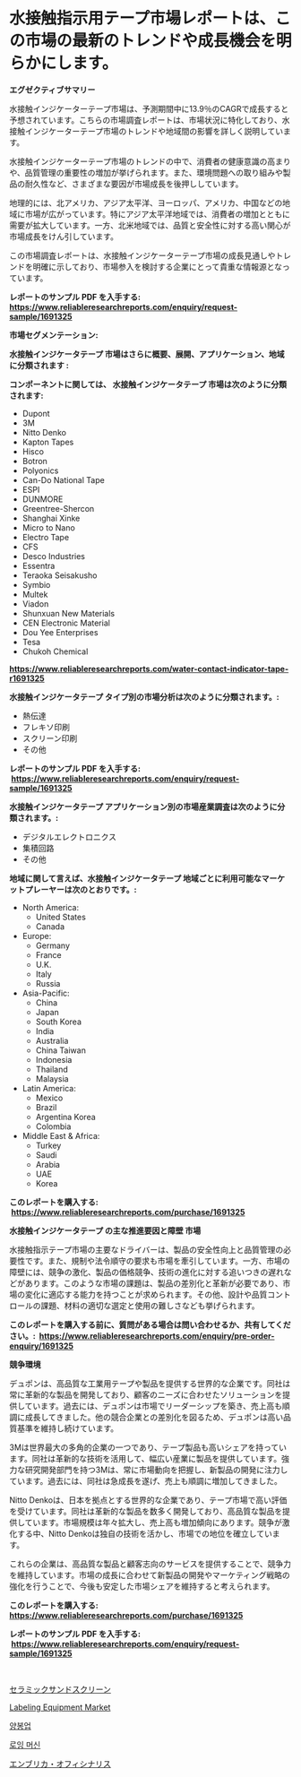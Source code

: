 <p><h1>水接触指示用テープ市場レポートは、この市場の最新のトレンドや成長機会を明らかにします。</h1></p><p><strong>エグゼクティブサマリー</strong></p>
<p><p>水接触インジケーターテープ市場は、予測期間中に13.9％のCAGRで成長すると予想されています。こちらの市場調査レポートは、市場状況に特化しており、水接触インジケーターテープ市場のトレンドや地域間の影響を詳しく説明しています。</p><p>水接触インジケーターテープ市場のトレンドの中で、消費者の健康意識の高まりや、品質管理の重要性の増加が挙げられます。また、環境問題への取り組みや製品の耐久性など、さまざまな要因が市場成長を後押ししています。</p><p>地理的には、北アメリカ、アジア太平洋、ヨーロッパ、アメリカ、中国などの地域に市場が広がっています。特にアジア太平洋地域では、消費者の増加とともに需要が拡大しています。一方、北米地域では、品質と安全性に対する高い関心が市場成長をけん引しています。</p><p>この市場調査レポートは、水接触インジケーターテープ市場の成長見通しやトレンドを明確に示しており、市場参入を検討する企業にとって貴重な情報源となっています。</p></p>
<p><strong>レポートのサンプル PDF を入手する: <a href="https://www.reliableresearchreports.com/enquiry/request-sample/1691325">https://www.reliableresearchreports.com/enquiry/request-sample/1691325</a></strong></p>
<p><strong>市場セグメンテーション:</strong></p>
<p><strong> 水接触インジケータテープ 市場はさらに概要、展開、アプリケーション、地域に分類されます :</strong></p>
<p><strong>コンポーネントに関しては、 水接触インジケータテープ 市場は次のように分類されます: &nbsp;</strong></p>
<p><ul><li>Dupont</li><li>3M</li><li>Nitto Denko</li><li>Kapton Tapes</li><li>Hisco</li><li>Botron</li><li>Polyonics</li><li>Can-Do National Tape</li><li>ESPI</li><li>DUNMORE</li><li>Greentree-Shercon</li><li>Shanghai Xinke</li><li>Micro to Nano</li><li>Electro Tape</li><li>CFS</li><li>Desco Industries</li><li>Essentra</li><li>Teraoka Seisakusho</li><li>Symbio</li><li>Multek</li><li>Viadon</li><li>Shunxuan New Materials</li><li>CEN Electronic Material</li><li>Dou Yee Enterprises</li><li>Tesa</li><li>Chukoh Chemical</li></ul></p>
<p><strong><a href="https://www.reliableresearchreports.com/water-contact-indicator-tape-r1691325">https://www.reliableresearchreports.com/water-contact-indicator-tape-r1691325</a></strong></p>
<p><strong> 水接触インジケータテープ タイプ別の市場分析は次のように分類されます。:</strong></p>
<p><ul><li>熱伝達</li><li>フレキソ印刷</li><li>スクリーン印刷</li><li>その他</li></ul></p>
<p><strong>レポートのサンプル PDF を入手する: &nbsp;<a href="https://www.reliableresearchreports.com/enquiry/request-sample/1691325">https://www.reliableresearchreports.com/enquiry/request-sample/1691325</a></strong></p>
<p><strong> 水接触インジケータテープ アプリケーション別の市場産業調査は次のように分類されます。:</strong></p>
<p><ul><li>デジタルエレクトロニクス</li><li>集積回路</li><li>その他</li></ul></p>
<p><strong>地域に関して言えば、水接触インジケータテープ 地域ごとに利用可能なマーケットプレーヤーは次のとおりです。:</strong></p>
<p><ul>
    <li>
        North America:
        <ul>
            <li>United States</li>
            <li>Canada</li>
        </ul>
    </li>
    <li>
        Europe:
        <ul>
            <li>Germany</li>
            <li>France</li>
            <li>U.K.</li>
            <li>Italy</li>
            <li>Russia</li>
        </ul>
    </li>
    <li>
        Asia-Pacific:
        <ul>
            <li>China</li>
            <li>Japan</li>
            <li>South Korea</li>
            <li>India</li>
            <li>Australia</li>
            <li>China Taiwan</li>
            <li>Indonesia</li>
            <li>Thailand</li>
            <li>Malaysia</li>
        </ul>
    </li>
    <li>
        Latin America:
        <ul>
            <li>Mexico</li>
            <li>Brazil</li>
            <li>Argentina Korea</li>
            <li>Colombia</li>
        </ul>
    </li>
    <li>
        Middle East & Africa:
        <ul>
            <li>Turkey</li>
            <li>Saudi</li>
            <li>Arabia</li>
            <li>UAE</li>
            <li>Korea</li>
        </ul>
    </li>
    </ul></p>
<p><strong>このレポートを購入する: &nbsp;<a href="https://www.reliableresearchreports.com/purchase/1691325">https://www.reliableresearchreports.com/purchase/1691325</a></strong></p>
<p><strong>水接触インジケータテープ の主な推進要因と障壁 市場</strong></p>
<p><p>水接触指示テープ市場の主要なドライバーは、製品の安全性向上と品質管理の必要性です。また、規制や法令順守の要求も市場を牽引しています。一方、市場の障壁には、競争の激化、製品の価格競争、技術の進化に対する追いつきの遅れなどがあります。このような市場の課題は、製品の差別化と革新が必要であり、市場の変化に適応する能力を持つことが求められます。その他、設計や品質コントロールの課題、材料の適切な選定と使用の難しさなども挙げられます。</p></p>
<p><strong>このレポートを購入する前に、質問がある場合は問い合わせるか、共有してください。:&nbsp; <a href="https://www.reliableresearchreports.com/enquiry/pre-order-enquiry/1691325">https://www.reliableresearchreports.com/enquiry/pre-order-enquiry/1691325</a></strong></p>
<p><strong>競争環境</strong></p>
<p><p>デュポンは、高品質な工業用テープや製品を提供する世界的な企業です。同社は常に革新的な製品を開発しており、顧客のニーズに合わせたソリューションを提供しています。過去には、デュポンは市場でリーダーシップを築き、売上高も順調に成長してきました。他の競合企業との差別化を図るため、デュポンは高い品質基準を維持し続けています。</p><p>3Mは世界最大の多角的企業の一つであり、テープ製品も高いシェアを持っています。同社は革新的な技術を活用して、幅広い産業に製品を提供しています。強力な研究開発部門を持つ3Mは、常に市場動向を把握し、新製品の開発に注力しています。過去には、同社は急成長を遂げ、売上も順調に増加してきました。</p><p>Nitto Denkoは、日本を拠点とする世界的な企業であり、テープ市場で高い評価を受けています。同社は革新的な製品を数多く開発しており、高品質な製品を提供しています。市場規模は年々拡大し、売上高も増加傾向にあります。競争が激化する中、Nitto Denkoは独自の技術を活かし、市場での地位を確立しています。</p><p>これらの企業は、高品質な製品と顧客志向のサービスを提供することで、競争力を維持しています。市場の成長に合わせて新製品の開発やマーケティング戦略の強化を行うことで、今後も安定した市場シェアを維持すると考えられます。</p></p>
<p><strong>このレポートを購入する: &nbsp; <a href="https://www.reliableresearchreports.com/purchase/1691325">https://www.reliableresearchreports.com/purchase/1691325</a></strong></p>
<p><strong>レポートのサンプル PDF を入手する: &nbsp;<a href="https://www.reliableresearchreports.com/enquiry/request-sample/1691325">https://www.reliableresearchreports.com/enquiry/request-sample/1691325</a></strong><strong></strong></p>
<p>&nbsp;</p>
<p><p><a href="https://github.com/JacksonWiza1924/Market-Research-Report-List-1/blob/main/165909533571.md">セラミックサンドスクリーン</a></p><p><a href="https://github.com/Sarissaschmalingtr6fz2739/Market-Research-Report-List-2/blob/main/labeling-equipment-market.md">Labeling Equipment Market</a></p><p><a href="https://medium.com/@nikitaschaefer/%EB%AF%B8%EC%97%AD%EA%B5%AD-%EC%8B%9C%EC%9E%A5-%EA%B7%9C%EB%AA%A8-%EC%8B%9C%EC%9E%A5-%EC%A0%84%EB%A7%9D-%EB%B0%8F-%EC%8B%9C%EC%9E%A5-%EC%98%88%EC%B8%A1-2024%EB%85%84%EB%B6%80%ED%84%B0-2031%EB%85%84%EA%B9%8C%EC%A7%80-f630424095ee">양봉업</a></p><p><a href="https://medium.com/@louiealtenwerth/rowing-machine-%EC%8B%9C%EC%9E%A5-%EA%B7%9C%EB%AA%A8-cagr-trends-2024-2030-42cee81555d4">로잉 머신</a></p><p><a href="https://medium.com/@jewelmohr96/%E3%82%A4%E3%83%B3%E3%83%89%E3%82%B0%E3%83%BC%E3%82%B9%E3%83%99%E3%83%AA%E3%83%BC%E3%83%9E%E3%83%BC%E3%82%B1%E3%83%83%E3%83%88-2031%E5%B9%B4%E3%81%BE%E3%81%A7%E3%81%AE%E3%83%88%E3%83%AC%E3%83%B3%E3%83%89-%E4%BA%88%E6%B8%AC-%E7%AB%B6%E4%BA%89%E5%88%86%E6%9E%90-dcebe2c1eeac">エンブリカ・オフィシナリス</a></p></p>